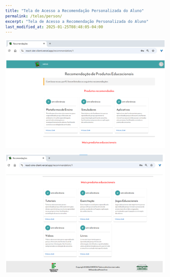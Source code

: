```yaml
---
title: "Tela de Acesso a Recomendação Personalizada do Aluno"
permalink: /telas/person/
excerpt: "Tela de Acesso a Recomendação Personalizada do Aluno"
last_modified_at: 2025-01-25T08:48:05-04:00
---
```


![telas](/assets/images/tela31.png)

![telas](/assets/images/tela32.png)